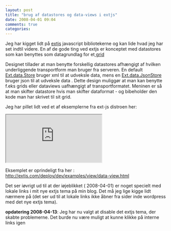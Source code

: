 ```yaml
---
layout: post
title: "brug af datastores og data-views i extjs"
date: 2008-04-01 09:04
comments: true 
categories: 
---
```

Jeg har kigget lidt på <a title="extjs" href="http://extjs.com">extjs</a> javascript bibliotekerne og kan lide hvad jeg har set indtil videre. En af de gode ting ved extjs er konceptet med datastores  som kan benyttes som datagrundlag for et<a title="grid" href="http://extjs.com/deploy/dev/examples/grid/array-grid.html"> grid</a>

Designet tillader at man benytte forskellig datastores afhængigt af hvilken  underliggende transportform man bruger fra serveren. En default <a title="Ext datastore" href="http://extjs.com/deploy/ext/docs/output/Ext.data.Store.html">Ext.data.Store</a> bruger xml til at udveksle data, mens en <a title="JsonStore" href="http://extjs.com/deploy/ext-1.1.1/docs/output/Ext.data.JsonStore.html">Ext.data.JsonStore</a> bruger json til at udveksle data . Dette design muliggør at man kan benytte f.eks grids eller dataviews uafhængigt af transportformatet. Meninen er så at man skifter datastore hvis man skifter dataformat - og bibeholder den kode man har skrivet til sit grid.

Jeg har pillet lidt ved et af eksemplerne fra ext-js distroen her:
<iframe src="http://pedant.dk/hacks/20080401/data-view.html"></iframe>

Eksemplet er oprindeligt fra her : <a href="http://extjs.com/deploy/dev/examples/view/data-view.html">http://extjs.com/deploy/dev/examples/view/data-view.html</a>

Det ser iøvrigt ud til at der iøjeblikket ( 2008-04-01) er noget specielt med lokale links i mit nye extjs tema på min blog. Det må jeg lige kigge lidt nærmere på (det ser ud til at lokale links ikke åbner fra sider inde wordpress med det nye extjs tema).

<strong>opdatering 2008-04-13</strong>: Jeg har nu valgt at disable det extjs tema, der skabte problemerne. Det burde nu være muligt at kunne klikke på interne links igen